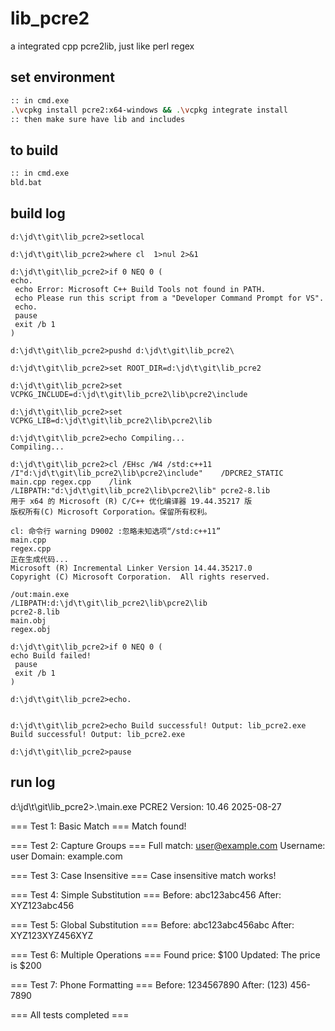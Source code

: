 # lib_pcre2
a integrated  cpp pcre2lib,  just like perl regex 


## set environment

```bash
:: in cmd.exe
.\vcpkg install pcre2:x64-windows && .\vcpkg integrate install 
:: then make sure have lib and includes

```
## to build 

```bash
:: in cmd.exe
bld.bat 

```

## build log 

```text
d:\jd\t\git\lib_pcre2>setlocal

d:\jd\t\git\lib_pcre2>where cl  1>nul 2>&1

d:\jd\t\git\lib_pcre2>if 0 NEQ 0 (
echo.
 echo Error: Microsoft C++ Build Tools not found in PATH.
 echo Please run this script from a "Developer Command Prompt for VS".
 echo.
 pause
 exit /b 1
)

d:\jd\t\git\lib_pcre2>pushd d:\jd\t\git\lib_pcre2\

d:\jd\t\git\lib_pcre2>set ROOT_DIR=d:\jd\t\git\lib_pcre2

d:\jd\t\git\lib_pcre2>set VCPKG_INCLUDE=d:\jd\t\git\lib_pcre2\lib\pcre2\include

d:\jd\t\git\lib_pcre2>set VCPKG_LIB=d:\jd\t\git\lib_pcre2\lib\pcre2\lib

d:\jd\t\git\lib_pcre2>echo Compiling...
Compiling...

d:\jd\t\git\lib_pcre2>cl /EHsc /W4 /std:c++11    /I"d:\jd\t\git\lib_pcre2\lib\pcre2\include"    /DPCRE2_STATIC    main.cpp regex.cpp    /link /LIBPATH:"d:\jd\t\git\lib_pcre2\lib\pcre2\lib" pcre2-8.lib
用于 x64 的 Microsoft (R) C/C++ 优化编译器 19.44.35217 版
版权所有(C) Microsoft Corporation。保留所有权利。

cl: 命令行 warning D9002 :忽略未知选项“/std:c++11”
main.cpp
regex.cpp
正在生成代码...
Microsoft (R) Incremental Linker Version 14.44.35217.0
Copyright (C) Microsoft Corporation.  All rights reserved.

/out:main.exe
/LIBPATH:d:\jd\t\git\lib_pcre2\lib\pcre2\lib
pcre2-8.lib
main.obj
regex.obj

d:\jd\t\git\lib_pcre2>if 0 NEQ 0 (
echo Build failed!
 pause
 exit /b 1
)

d:\jd\t\git\lib_pcre2>echo.


d:\jd\t\git\lib_pcre2>echo Build successful! Output: lib_pcre2.exe
Build successful! Output: lib_pcre2.exe

d:\jd\t\git\lib_pcre2>pause

```

## run log
d:\jd\t\git\lib_pcre2>.\main.exe
PCRE2 Version: 10.46 2025-08-27

=== Test 1: Basic Match ===
Match found!

=== Test 2: Capture Groups ===
Full match: user@example.com
Username: user
Domain: example.com

=== Test 3: Case Insensitive ===
Case insensitive match works!

=== Test 4: Simple Substitution ===
Before: abc123abc456
After:  XYZ123abc456

=== Test 5: Global Substitution ===
Before: abc123abc456abc
After:  XYZ123XYZ456XYZ

=== Test 6: Multiple Operations ===
Found price: $100
Updated: The price is $200

=== Test 7: Phone Formatting ===
Before: 1234567890
After:  (123) 456-7890

=== All tests completed ===

```text


```
